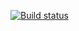 [![Build status](https://ci.appveyor.com/api/projects/status/8dcvh8yssd0w9al9?svg=true)](https://ci.appveyor.com/project/Tukayama/2-2-selenide)
